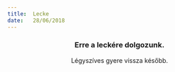 ```yaml
---
title:  Lecke
date:   28/06/2018
---
```


### <center>Erre a leckére dolgozunk.</center>
<center>Légyszíves gyere vissza később.</center>